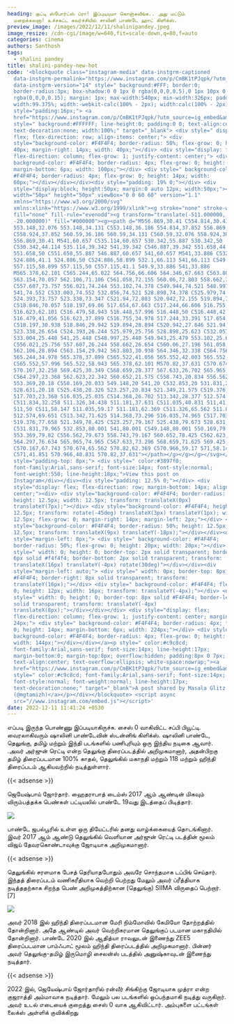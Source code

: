 ```yaml
---
heading: குட்டி ஸ்போர்ட்ஸ் ப்ரா! இப்புடியுமா கொஞ்சுவீங்க.. அது மட்டும்
  மறைக்கலனா! உச்சகட்ட கவர்ச்சியில் சாலினி பாண்டே ஹாட் கிளிக்ஸ்.
preview_image: /images/2022/12/11/shalinipandey.jpeg
image_resize: /cdn-cgi/image/w=640,fit=scale-down,q=80,f=auto
categories: cinema
authors: Santhosh
tags:
  - shalini pandey
title: shalini-pandey-new-hot
code: '<blockquote class="instagram-media" data-instgrm-captioned
  data-instgrm-permalink="https://www.instagram.com/p/CmBK1tPJqpk/?utm_source=ig_embed&amp;utm_campaign=loading"
  data-instgrm-version="14" style=" background:#FFF; border:0;
  border-radius:3px; box-shadow:0 0 1px 0 rgba(0,0,0,0.5),0 1px 10px 0
  rgba(0,0,0,0.15); margin: 1px; max-width:540px; min-width:326px; padding:0;
  width:99.375%; width:-webkit-calc(100% - 2px); width:calc(100% - 2px);"><div
  style="padding:16px;"> <a
  href="https://www.instagram.com/p/CmBK1tPJqpk/?utm_source=ig_embed&amp;utm_campaign=loading"
  style=" background:#FFFFFF; line-height:0; padding:0 0; text-align:center;
  text-decoration:none; width:100%;" target="_blank"> <div style=" display:
  flex; flex-direction: row; align-items: center;"> <div
  style="background-color: #F4F4F4; border-radius: 50%; flex-grow: 0; height:
  40px; margin-right: 14px; width: 40px;"></div> <div style="display: flex;
  flex-direction: column; flex-grow: 1; justify-content: center;"> <div style="
  background-color: #F4F4F4; border-radius: 4px; flex-grow: 0; height: 14px;
  margin-bottom: 6px; width: 100px;"></div> <div style=" background-color:
  #F4F4F4; border-radius: 4px; flex-grow: 0; height: 14px; width:
  60px;"></div></div></div><div style="padding: 19% 0;"></div> <div
  style="display:block; height:50px; margin:0 auto 12px; width:50px;"><svg
  width="50px" height="50px" viewBox="0 0 60 60" version="1.1"
  xmlns="https://www.w3.org/2000/svg"
  xmlns:xlink="https://www.w3.org/1999/xlink"><g stroke="none" stroke-width="1"
  fill="none" fill-rule="evenodd"><g transform="translate(-511.000000,
  -20.000000)" fill="#000000"><g><path d="M556.869,30.41 C554.814,30.41
  553.148,32.076 553.148,34.131 C553.148,36.186 554.814,37.852 556.869,37.852
  C558.924,37.852 560.59,36.186 560.59,34.131 C560.59,32.076 558.924,30.41
  556.869,30.41 M541,60.657 C535.114,60.657 530.342,55.887 530.342,50
  C530.342,44.114 535.114,39.342 541,39.342 C546.887,39.342 551.658,44.114
  551.658,50 C551.658,55.887 546.887,60.657 541,60.657 M541,33.886 C532.1,33.886
  524.886,41.1 524.886,50 C524.886,58.899 532.1,66.113 541,66.113 C549.9,66.113
  557.115,58.899 557.115,50 C557.115,41.1 549.9,33.886 541,33.886
  M565.378,62.101 C565.244,65.022 564.756,66.606 564.346,67.663 C563.803,69.06
  563.154,70.057 562.106,71.106 C561.058,72.155 560.06,72.803 558.662,73.347
  C557.607,73.757 556.021,74.244 553.102,74.378 C549.944,74.521 548.997,74.552
  541,74.552 C533.003,74.552 532.056,74.521 528.898,74.378 C525.979,74.244
  524.393,73.757 523.338,73.347 C521.94,72.803 520.942,72.155 519.894,71.106
  C518.846,70.057 518.197,69.06 517.654,67.663 C517.244,66.606 516.755,65.022
  516.623,62.101 C516.479,58.943 516.448,57.996 516.448,50 C516.448,42.003
  516.479,41.056 516.623,37.899 C516.755,34.978 517.244,33.391 517.654,32.338
  C518.197,30.938 518.846,29.942 519.894,28.894 C520.942,27.846 521.94,27.196
  523.338,26.654 C524.393,26.244 525.979,25.756 528.898,25.623 C532.057,25.479
  533.004,25.448 541,25.448 C548.997,25.448 549.943,25.479 553.102,25.623
  C556.021,25.756 557.607,26.244 558.662,26.654 C560.06,27.196 561.058,27.846
  562.106,28.894 C563.154,29.942 563.803,30.938 564.346,32.338 C564.756,33.391
  565.244,34.978 565.378,37.899 C565.522,41.056 565.552,42.003 565.552,50
  C565.552,57.996 565.522,58.943 565.378,62.101 M570.82,37.631 C570.674,34.438
  570.167,32.258 569.425,30.349 C568.659,28.377 567.633,26.702 565.965,25.035
  C564.297,23.368 562.623,22.342 560.652,21.575 C558.743,20.834 556.562,20.326
  553.369,20.18 C550.169,20.033 549.148,20 541,20 C532.853,20 531.831,20.033
  528.631,20.18 C525.438,20.326 523.257,20.834 521.349,21.575 C519.376,22.342
  517.703,23.368 516.035,25.035 C514.368,26.702 513.342,28.377 512.574,30.349
  C511.834,32.258 511.326,34.438 511.181,37.631 C511.035,40.831 511,41.851
  511,50 C511,58.147 511.035,59.17 511.181,62.369 C511.326,65.562 511.834,67.743
  512.574,69.651 C513.342,71.625 514.368,73.296 516.035,74.965 C517.703,76.634
  519.376,77.658 521.349,78.425 C523.257,79.167 525.438,79.673 528.631,79.82
  C531.831,79.965 532.853,80.001 541,80.001 C549.148,80.001 550.169,79.965
  553.369,79.82 C556.562,79.673 558.743,79.167 560.652,78.425 C562.623,77.658
  564.297,76.634 565.965,74.965 C567.633,73.296 568.659,71.625 569.425,69.651
  C570.167,67.743 570.674,65.562 570.82,62.369 C570.966,59.17 571,58.147 571,50
  C571,41.851 570.966,40.831 570.82,37.631"></path></g></g></g></svg></div><div
  style="padding-top: 8px;"> <div style=" color:#3897f0;
  font-family:Arial,sans-serif; font-size:14px; font-style:normal;
  font-weight:550; line-height:18px;">View this post on
  Instagram</div></div><div style="padding: 12.5% 0;"></div> <div
  style="display: flex; flex-direction: row; margin-bottom: 14px; align-items:
  center;"><div> <div style="background-color: #F4F4F4; border-radius: 50%;
  height: 12.5px; width: 12.5px; transform: translateX(0px)
  translateY(7px);"></div> <div style="background-color: #F4F4F4; height:
  12.5px; transform: rotate(-45deg) translateX(3px) translateY(1px); width:
  12.5px; flex-grow: 0; margin-right: 14px; margin-left: 2px;"></div> <div
  style="background-color: #F4F4F4; border-radius: 50%; height: 12.5px; width:
  12.5px; transform: translateX(9px) translateY(-18px);"></div></div><div
  style="margin-left: 8px;"> <div style=" background-color: #F4F4F4;
  border-radius: 50%; flex-grow: 0; height: 20px; width: 20px;"></div> <div
  style=" width: 0; height: 0; border-top: 2px solid transparent; border-left:
  6px solid #f4f4f4; border-bottom: 2px solid transparent; transform:
  translateX(16px) translateY(-4px) rotate(30deg)"></div></div><div
  style="margin-left: auto;"> <div style=" width: 0px; border-top: 8px solid
  #F4F4F4; border-right: 8px solid transparent; transform:
  translateY(16px);"></div> <div style=" background-color: #F4F4F4; flex-grow:
  0; height: 12px; width: 16px; transform: translateY(-4px);"></div> <div
  style=" width: 0; height: 0; border-top: 8px solid #F4F4F4; border-left: 8px
  solid transparent; transform: translateY(-4px)
  translateX(8px);"></div></div></div> <div style="display: flex;
  flex-direction: column; flex-grow: 1; justify-content: center; margin-bottom:
  24px;"> <div style=" background-color: #F4F4F4; border-radius: 4px; flex-grow:
  0; height: 14px; margin-bottom: 6px; width: 224px;"></div> <div style="
  background-color: #F4F4F4; border-radius: 4px; flex-grow: 0; height: 14px;
  width: 144px;"></div></div></a><p style=" color:#c9c8cd;
  font-family:Arial,sans-serif; font-size:14px; line-height:17px;
  margin-bottom:0; margin-top:8px; overflow:hidden; padding:8px 0 7px;
  text-align:center; text-overflow:ellipsis; white-space:nowrap;"><a
  href="https://www.instagram.com/p/CmBK1tPJqpk/?utm_source=ig_embed&amp;utm_campaign=loading"
  style=" color:#c9c8cd; font-family:Arial,sans-serif; font-size:14px;
  font-style:normal; font-weight:normal; line-height:17px;
  text-decoration:none;" target="_blank">A post shared by Masala Glitz
  (@mgtamizh)</a></p></div></blockquote> <script async
  src="//www.instagram.com/embed.js"></script>'
date: 2022-12-11 11:41:24 +0530
---
```

எப்படி இருந்த பொண்ணு இப்படியாகிருச்சு. சைஸ் 0 வாகிவிட்ட சப்பி பியூட்டி. வைரலாகிவரும் ஷாலினி பாண்டேவின் ஸ்டன்னிங் கிளிக்ஸ்.
ஷாலினி பாண்டே, தெலுங்கு, தமிழ் மற்றும் இந்தி படங்களில் பணிபுரியும் ஒரு இந்திய நடிகை ஆவார். .அவர் அர்ஜுன் ரெட்டி என்ற தெலுங்கு திரைப்படத்தில் அறிமுகமானார், அதன்பிறகு தமிழ் திரைப்படமான 100% காதல், தெலுங்கில் மகாநதி மற்றும் 118 மற்றும் ஹிந்தி திரைப்படம் ஆகியவற்றில் நடித்துள்ளார். 

{{< adsense >}}

ஜெயேஷ்பாய் ஜோர்தார். ஹைதராபாத் டைம்ஸ் 2017 ஆம் ஆண்டின் மிகவும் விரும்பத்தக்க பெண்கள் பட்டியலில் பாண்டே 19வது இடத்தைப் பிடித்தார்.


![](/images/2022/12/11/shalini-pandey-new-hot.jpeg)

பாண்டே ஜபல்பூரில் உள்ள ஒரு தியேட்டரில் தனது வாழ்க்கையைத் தொடங்கினார். இவர் 2017 ஆம் ஆண்டு தெலுங்கில் வெளியான அர்ஜுன் ரெட்டி படத்தின் மூலம் விஜய் தேவரகொண்டாவுக்கு ஜோடியாக அறிமுகமானார். 

{{< adsense >}}

தெலுங்கில் சரளமாக பேசத் தெரியாதபோதும் அவரே சொந்தமாக டப்பிங் செய்தார். இந்தத் திரைப்படம் வணிகரீதியாக வெற்றி பெற்றது மேலும் அவர் ப்ரீத்தியாக நடித்ததற்காக சிறந்த பெண் அறிமுகத்திற்கான (தெலுங்கு) SIIMA விருதைப் பெற்றார்.\[7]


![](/images/2022/12/11/shalini-pandey-new-hot2.jpeg)

அவர் 2018 இல் ஹிந்தி திரைப்படமான மேரி நிம்மோவில் கேமியோ தோற்றத்தில் தோன்றினார். அதே ஆண்டில் அவர் வெற்றிகரமான தெலுங்குப் படமான மகாநதியில் தோன்றினார். பாண்டே 2020 இல் ஆதித்யா ராவலுடன் இணைந்து ZEE5 திரைப்படமான பாம்ஃபாட் மூலம் ஹிந்தி திரைப்படத்தில் அறிமுகமானார். பின்னர் அவர் தெலுங்கு-தமிழ் இருமொழி சைலன்ஸ் படத்தில் அனுஷ்காவுடன் இணைந்து நடித்தார்.

{{< adsense >}}


2022 இல், ஜெயேஷ்பாய் ஜோர்தாரில் ரன்வீர் சிங்கிற்கு ஜோடியாக முத்ரா என்ற குஜராத்தி அம்மாவாக நடித்தார். மேலும் பல படங்களில் ஒப்பந்தமாகி நடித்து வருகிறார். அவர் உடல் எடையைக் குறைத்து சைஸ் 0 வாக ஆகிவிட்டார். அம்புகளை பட்டங்கள் லைக்ஸ் அள்ளிக் குவிக்கிறது‌
